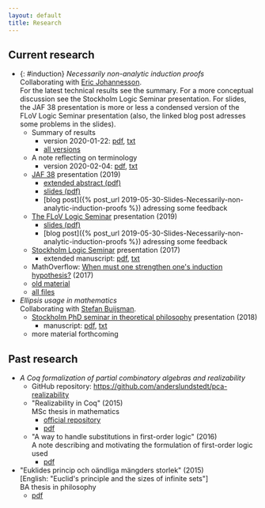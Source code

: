 ```yaml
---
layout: default
title: Research
---
```

## Current research
- {: #induction}
  *Necessarily non-analytic induction proofs*  
  Collaborating with [Eric Johannesson](https://sites.google.com/view/ericjohannesson).  
  For the latest technical results see the summary. For a more conceptual
  discussion see the Stockholm Logic Seminar presentation. For slides, the
  JAF 38 presentation is more or less a condensed version of the FLoV Logic
  Seminar presentation (also, the linked blog post adresses some problems in the
  slides).
  - Summary of results
    - version 2020-01-22:
      [pdf](non-analytic-induction/summary/lundstedt_non_analytic_induction_summary_20200122.pdf),
      [txt](non-analytic-induction/summary/lundstedt_non_analytic_induction_summary_20200122.txt)
    - [all versions](non-analytic-induction/summary/)
  - A note reflecting on terminology
    - version 2020-02-04:
      [pdf](non-analytic-induction/notes/lundstedt_non_analytic_induction_note_20200204.pdf),
      [txt](non-analytic-induction/notes/lundstedt_non_analytic_induction_note_20200204.txt)
  - [JAF 38](https://jaf2019nyc.com) presentation (2019)
    - [extended abstract (pdf)](non-analytic-induction/JAF38/lundstedt_non_analytic_induction_JAF38_extended_abstract_2019.pdf)
    - [slides (pdf)](non-analytic-induction/JAF38/lundstedt_non_analytic_induction_JAF38_slides_2019.pdf)
    - [blog post]({% post_url 2019-05-30-Slides-Necessarily-non-analytic-induction-proofs %})
      adressing some feedback
  - [The FLoV Logic Seminar](https://flov.gu.se/english/research/seminars/logic)
    presentation (2019)
    - [slides (pdf)](non-analytic-induction/FLoV-logsem-2019/lundstedt_non_analytic_induction_FLoV_logsem_2019.pdf)
    - [blog post]({% post_url 2019-05-30-Slides-Necessarily-non-analytic-induction-proofs %})
      adressing some feedback
  - [Stockholm Logic Seminar](http://logic.math.su.se/seminar)
    presentation (2017)
    - extended manuscript:
      [pdf](non-analytic-induction/STHLM-logsem-2017/lundstedt_non_analytic_induction_STHLM_logsem_2017.pdf),
      [txt](non-analytic-induction/STHLM-logsem-2017/lundstedt_non_analytic_induction_STHLM_logsem_2017.txt)
  - MathOverflow:
    [When must one strengthen one's induction hypothesis?](https://mathoverflow.net/questions/258761/when-must-one-strengthen-ones-induction-hypothesis)
    (2017)
  - [old material](non-analytic-induction/old-material.html)
  - [all files](non-analytic-induction/all-files.html)
- *Ellipsis usage in mathematics*  
  Collaborating with [Stefan Buijsman](https://www.philosophy.su.se/forskning/v%C3%A5ra-forskare/doktorander/stefan-buijsman-1.203331).
  - [Stockholm PhD seminar in theoretical philosophy](https://www.philosophy.su.se/om-oss/evenemang/seminarier/doktorandseminarium/phd-seminar-in-theoretical-philosophy-1.246387)
    presentation (2018)
    - manuscript:
      [pdf](ellipsis/STHLM-PhD-seminar-2018/lundstedt_ellipsis_STHLM_PhD_seminar_2018.pdf),
      [txt](ellipsis/STHLM-PhD-seminar-2018/lundstedt_ellipsis_STHLM_PhD_seminar_2018.txt)
  - more material forthcoming

## Past research
- *A Coq formalization of partial combinatory algebras and realizability*
  - GitHub repository: <https://github.com/anderslundstedt/pca-realizability>
  - "Realizability in Coq" (2015)  
    MSc thesis in mathematics
    - [official repository](https://urn.kb.se/resolve?urn=urn:nbn:se:kth:diva-174109)
    - [pdf](https://kth.diva-portal.org/smash/get/diva2:858615/FULLTEXT01.pdf)
  - "A way to handle substitutions in first-order logic" (2016)  
    A note describing and motivating the formulation of first-order logic used
    - [pdf](./PCAs-and-realizability/lundstedt_pcas_and_realizability_first_order_syntax_2016.pdf)
- "Euklides princip och oändliga mängders storlek" (2015)  
  [English: "Euclid's principle and the sizes of infinite sets"]  
  BA thesis in philosophy
  - [pdf](BA-thesis/lundstedt_ba_thesis_philosophy_2015.pdf)
